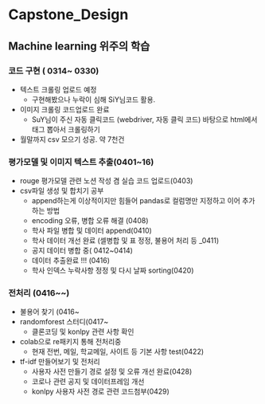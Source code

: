 # Capstone_Design

## Machine learning 위주의 학습

### 코드 구현 ( 0314~ 0330)
- 텍스트 크롤링 업로드 예정
  - 구현해봤으나 누락이 심해 SiY님코드 활용. 
- 이미지 크롤링 코드업로드 완료
  - SuY님이 주신 자동 클릭코드 (webdriver, 자동 클릭 코드) 바탕으로 html에서 태그 뽑아서 크롤링하기
- 월말까지 csv 모으기 성공. 약 7천건

### 평가모델 및 이미지 텍스트 추출(0401~16)
- rouge 평가모델 관련 노션 작성 겸 실습 코드 업로드(0403)
- csv파일 생성 및 합치기 공부
  - append하는게 이상적이지만 힘들어 pandas로 컬럼명만 지정하고 이어 추가하는 방법
  - encoding 오류, 병합 오류 해결 (0408)
  - 학사 파일 병합 및 데이터 append(0410)
  - 학사 데이터 개선 완료 (셀병합 및 표 정정, 불용어 처리 등  _0411)
  - 공지 데이터 병합 중( 0412~0414)
  - 데이터 추출완료 !!! (0416)
  - 학사 인덱스 누락사항 정정 및 다시 날짜 sorting(0420)
 
### 전처리 (0416~~)
- 불용어 찾기 (0416~
- randomforest 스터디(0417~
  - 클론코딩 및 konlpy  관련 사항 확인 
- colab으로 re패키지 통해 전처리중 
  - 현재 전번, 메일, 학교메일, 사이트 등 기본 사항 test(0422)
- tf-idf 만들어보기 및 전처리
  - 사용자 사전 만들기 경로 설정 및 오류 개선 완료(0428)
  - 코로나 관련 공지 및 데이터프레임 개선
  - konlpy 사용자 사전 경로 관련 코드첨부(0429)
